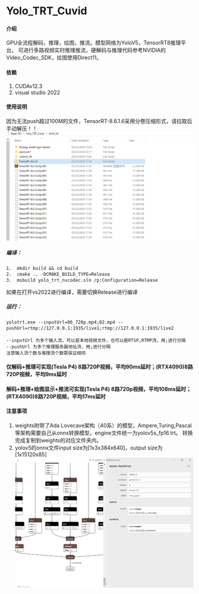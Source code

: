# Yolo_TRT_Cuvid

#### 介绍
GPU全流程解码，推理，绘图，推流。模型网络为YoloV5，TensorRT8推理平台。
可进行多路视频实时推理推流，硬解码与推理代码参考NVIDIA的Video_Codec_SDK，绘图使用Direct11。


#### 依赖

1.  CUDAv12.3
2.  visual studio 2022

#### 使用说明
因为无法push超过100M的文件，TensorRT-8.6.1.6采用分卷压缩形式，请拉取后手动解压！！
![解压TensorRT](images/unzip.PNG)
##### 编译：
```shell
1.  mkdir build && cd build
2.  cmake .. -DCMAKE_BUILD_TYPE=Release
3.  msbuild yolo_trt_nvcodec.sln /p:Configuration=Release
```
如果在打开vs2022进行编译，需要切换Release进行编译

##### 运行：
```shell
yolotrt.exe --inputUrl=06_720p.mp4;02.mp4 --pushUrl=rtmp://127.0.0.1:1935/live1;rtmp://127.0.0.1:1935/live2

--inputUrl 为多个输入流，可以是本地视频文件，也可以是RTSP,RTMP流，用;进行分隔
--pushUrl 为多个推理服务器地址流，用;进行分隔
注意输入流个数与推理流个数需保证相同
```

#### 仅解码+推理可实现(Tesla P4) 8路720P视频，平均90ms延时；(RTX4090)8路720P视频，平均9ms延时
#### 解码+推理+绘图显示+推流可实现(Tesla P4) 8路720p视频，平均108ms延时；(RTX4090)8路720P视频，平均17ms延时


#### 注意事项

1.  weights附带了Ada Lovecave架构（40系）的模型，Ampere,Turing,Pascal等架构需要自己从onnx转换模型，engine文件统一为yolov5s_fp16.trt。
    转换完成复制到weights的对应文件夹内。
2.  yolov5的onnx文件input size为[1x3x384x640]，output size为[1x15120x85]
![onnx文件结构](images/net_onnx.PNG)

